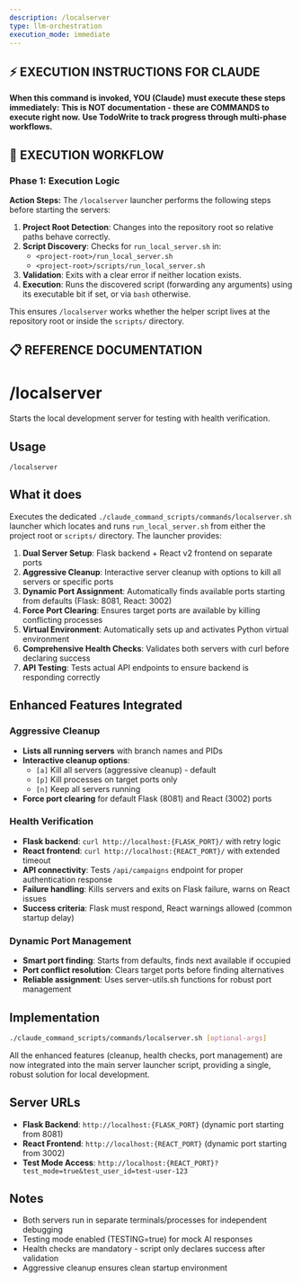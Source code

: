 ```yaml
---
description: /localserver
type: llm-orchestration
execution_mode: immediate
---
```

## ⚡ EXECUTION INSTRUCTIONS FOR CLAUDE
**When this command is invoked, YOU (Claude) must execute these steps immediately:**
**This is NOT documentation - these are COMMANDS to execute right now.**
**Use TodoWrite to track progress through multi-phase workflows.**

## 🚨 EXECUTION WORKFLOW

### Phase 1: Execution Logic

**Action Steps:**
The `/localserver` launcher performs the following steps before starting the servers:

1. **Project Root Detection**: Changes into the repository root so relative paths behave correctly.
2. **Script Discovery**: Checks for `run_local_server.sh` in:
   - `<project-root>/run_local_server.sh`
   - `<project-root>/scripts/run_local_server.sh`
3. **Validation**: Exits with a clear error if neither location exists.
4. **Execution**: Runs the discovered script (forwarding any arguments) using its executable bit if set, or via `bash` otherwise.

This ensures `/localserver` works whether the helper script lives at the repository root or inside the `scripts/` directory.

## 📋 REFERENCE DOCUMENTATION

# /localserver

Starts the local development server for testing with health verification.

## Usage

```
/localserver
```

## What it does

Executes the dedicated `./claude_command_scripts/commands/localserver.sh` launcher which locates and runs `run_local_server.sh` from either the project root or `scripts/` directory. The launcher provides:

1. **Dual Server Setup**: Flask backend + React v2 frontend on separate ports
2. **Aggressive Cleanup**: Interactive server cleanup with options to kill all servers or specific ports
3. **Dynamic Port Assignment**: Automatically finds available ports starting from defaults (Flask: 8081, React: 3002)
4. **Force Port Clearing**: Ensures target ports are available by killing conflicting processes
5. **Virtual Environment**: Automatically sets up and activates Python virtual environment
6. **Comprehensive Health Checks**: Validates both servers with curl before declaring success
7. **API Testing**: Tests actual API endpoints to ensure backend is responding correctly

## Enhanced Features Integrated

### Aggressive Cleanup

- **Lists all running servers** with branch names and PIDs
- **Interactive cleanup options**:
  - `[a]` Kill all servers (aggressive cleanup) - default
  - `[p]` Kill processes on target ports only
  - `[n]` Keep all servers running
- **Force port clearing** for default Flask (8081) and React (3002) ports

### Health Verification

- **Flask backend**: `curl http://localhost:{FLASK_PORT}/` with retry logic
- **React frontend**: `curl http://localhost:{REACT_PORT}/` with extended timeout
- **API connectivity**: Tests `/api/campaigns` endpoint for proper authentication response
- **Failure handling**: Kills servers and exits on Flask failure, warns on React issues
- **Success criteria**: Flask must respond, React warnings allowed (common startup delay)

### Dynamic Port Management

- **Smart port finding**: Starts from defaults, finds next available if occupied
- **Port conflict resolution**: Clears target ports before finding alternatives
- **Reliable assignment**: Uses server-utils.sh functions for robust port management

## Implementation

```bash
./claude_command_scripts/commands/localserver.sh [optional-args]
```

All the enhanced features (cleanup, health checks, port management) are now integrated into the main server launcher script, providing a single, robust solution for local development.

## Server URLs

- **Flask Backend**: `http://localhost:{FLASK_PORT}` (dynamic port starting from 8081)
- **React Frontend**: `http://localhost:{REACT_PORT}` (dynamic port starting from 3002)
- **Test Mode Access**: `http://localhost:{REACT_PORT}?test_mode=true&test_user_id=test-user-123`

## Notes

- Both servers run in separate terminals/processes for independent debugging
- Testing mode enabled (TESTING=true) for mock AI responses
- Health checks are mandatory - script only declares success after validation
- Aggressive cleanup ensures clean startup environment
